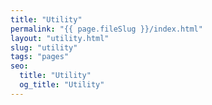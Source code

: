 ```yaml
---
title: "Utility"
permalink: "{{ page.fileSlug }}/index.html"
layout: "utility.html"
slug: "utility"
tags: "pages"
seo:
  title: "Utility"
  og_title: "Utility"
---
```



